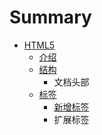 # Summary

* [HTML5](README.md)
  * [介绍](jie-shao.md)
  * [结构](jie-gou.md)
    * 文档头部
  * [标签](biao-qian.md)
    * [新增标签](biao-qian/xin-zeng-biao-qian.md)
    * 扩展标签

